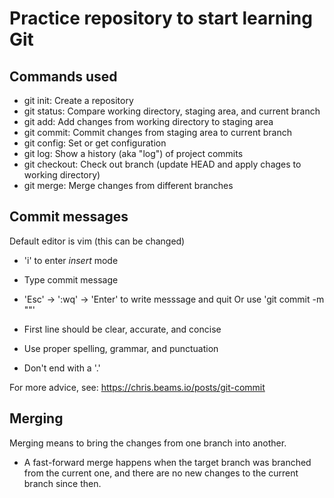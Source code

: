 # Practice repository to start learning Git

## Commands used

- git init: Create a repository
- git status: Compare working directory, staging area, and current branch
- git add: Add changes from working directory to staging area
- git commit: Commit changes from staging area to current branch
- git config: Set or get configuration
- git log: Show a history (aka "log") of project commits
- git checkout: Check out branch (update HEAD and apply chages to working directory)
- git merge: Merge changes from different branches

## Commit messages

Default editor is vim (this can be changed)
  - 'i' to enter *insert* mode
  - Type commit message
  - 'Esc' -> ':wq' -> 'Enter' to write messsage and quit
Or use 'git commit -m "<message>"'

- First line should be clear, accurate, and concise
- Use proper spelling, grammar, and punctuation
- Don't end with a '.'

For more advice, see: https://chris.beams.io/posts/git-commit

## Merging

Merging means to bring the changes from one branch into another.

- A fast-forward merge happens when the target branch was branched from the current one, and there are no new changes to the current branch since then.
